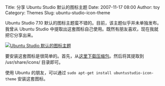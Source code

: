 Title: 分享 Ubuntu Studio 默认的图标主题
Date: 2007-11-17 08:00
Author: toy
Category: Themes
Slug: ubuntu-studio-icon-theme

Ubuntu Studio 7.10
默认的图标主题蛮不错的。目前，该主题似乎并未单独发布。我曾从 Ubuntu
Studio 中提取出这套图标自己使用。既然有朋友喜欢，现在我就把它分享出来。

[![Ubuntu Studio
默认的图标主题](http://i.linuxtoy.org/i/2007/11/ubuntustudio-thumb.png)](http://i.linuxtoy.org/i/2007/11/ubuntustudio.png)

要安装这套图标是很简单的。首先，从[这里下载压缩包](http://i.linuxtoy.org/files/themes/ubuntustudio-icons.tar.gz)。然后将其提取到
/usr/share/icons/ 目录即可。

使用 Ubuntu 的朋友，可以通过
`sudo apt-get install ubuntustudio-icon-theme` 安装这套图标。
